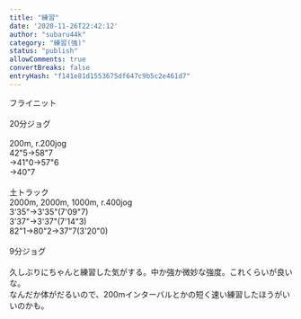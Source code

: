```yaml
---
title: "練習"
date: '2020-11-26T22:42:12'
author: "subaru44k"
category: "練習(強)"
status: "publish"
allowComments: true
convertBreaks: false
entryHash: "f141e81d1553675df647c9b5c2e461d7"
---
```

フライニット<br>
<br>
20分ジョグ<br>
<br>
200m, r.200jog<br>
42"5→58"7<br>
→41"0→57"6<br>
→40"7<br>
<br>
土トラック<br>
2000m, 2000m, 1000m, r.400jog<br>
3'35"→3'35"(7'09"7)<br>
3'37"→3'37"(7'14"3)<br>
82"1→80"2→37"7(3'20"0)<br>
<br>
9分ジョグ<br>
<br>
久しぶりにちゃんと練習した気がする。中か強か微妙な強度。これくらいが良いな。<br>
なんだか体がだるいので、200mインターバルとかの短く速い練習したほうがいいのかも。
